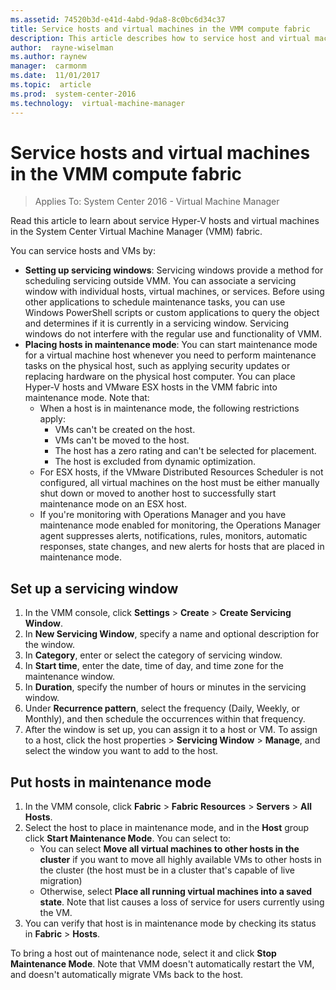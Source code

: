 ```yaml
---
ms.assetid: 74520b3d-e41d-4abd-9da8-8c0bc6d34c37
title: Service hosts and virtual machines in the VMM compute fabric
description: This article describes how to service host and virtual machines in the VMM fabric
author:  rayne-wiselman
ms.author: raynew
manager:  carmonm
ms.date:  11/01/2017
ms.topic:  article
ms.prod:  system-center-2016
ms.technology:  virtual-machine-manager
---
```



# Service hosts and virtual machines in the VMM compute fabric

>Applies To: System Center 2016 - Virtual Machine Manager

Read this article to learn about service Hyper-V hosts and virtual machines in the System Center Virtual Machine Manager (VMM) fabric.

You can service hosts and VMs by:

- **Setting up servicing windows**: Servicing windows provide a method for scheduling servicing outside VMM. You can associate a servicing window with individual hosts, virtual machines, or services. Before using other applications to schedule maintenance tasks, you can use Windows PowerShell scripts or custom applications to query the object and determines if it is currently in a servicing window. Servicing windows do not interfere with the regular use and functionality of VMM.
- **Placing hosts in maintenance mode**: You can start maintenance mode for a virtual machine host whenever you need to perform maintenance tasks on the physical host, such as applying security updates or replacing hardware on the physical host computer. You can place Hyper-V hosts and VMware ESX hosts in the VMM fabric into maintenance mode. Note that:
    - When a host is in maintenance mode, the following restrictions apply:
      - VMs can't be created on the host.
      - VMs can't be moved to the host.
      - The host has a zero rating and can't be selected for placement.
      - The host is excluded from dynamic optimization.
    - For ESX hosts, if the VMware Distributed Resources Scheduler is not configured, all virtual machines on the host must be either manually shut down or moved to another host to successfully start maintenance mode on an ESX host.
    - If you're monitoring with Operations Manager and you have maintenance mode enabled for monitoring, the Operations Manager agent suppresses alerts, notifications, rules, monitors, automatic responses, state changes, and new alerts for hosts that are placed in maintenance mode.

## Set up a servicing window

1. In the VMM console, click **Settings** > **Create** > **Create Servicing Window**.
1. In **New Servicing Window**, specify a name and optional description for the window.
1. In **Category**, enter or select the category of servicing window.
1. In **Start time**, enter the date, time of day, and time zone for the maintenance window.
1. In **Duration**, specify the number of hours or minutes in the servicing window.
1. Under **Recurrence pattern**, select the frequency (Daily, Weekly, or Monthly), and then schedule the occurrences within that frequency.
1. After the window is set up, you can assign it to a host or VM. To assign to a host, click the host properties > **Servicing Window** > **Manage**, and select the window you want to add to the host.

## Put hosts in maintenance mode

1. In the VMM console, click **Fabric**  > **Fabric Resources** > **Servers** > **All Hosts**.
1. Select the host to place in maintenance mode, and in the **Host** group click **Start Maintenance Mode**. You can select to:
    - You can select **Move all virtual machines to other hosts in the cluster** if you want to move all highly available VMs to other hosts in the cluster (the host must be in a cluster that's capable of live migration)
    - Otherwise, select **Place all running virtual machines into a saved state**. Note that list causes a loss of service for users currently using the VM.
1. You can verify that host is in maintenance mode by checking its status in **Fabric** > **Hosts**.

To bring a host out of maintenance node, select it and click **Stop Maintenance Mode**. Note that VMM doesn't automatically restart the VM, and doesn't automatically migrate VMs back to the host.

